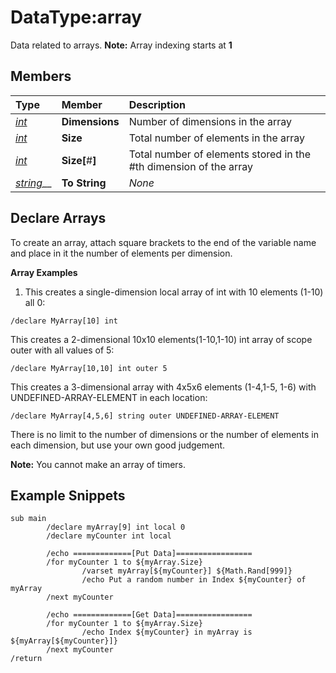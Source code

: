 # DataType:array

Data related to arrays. **Note:** Array indexing starts at **1**

## Members

| **Type** | **Member** | **Description** |
| :--- | :--- | :--- |
| [_int_](datatype-int.md) | **Dimensions** | Number of dimensions in the array |
| [_int_](datatype-int.md) | **Size** | Total number of elements in the array |
| [_int_](datatype-int.md) | **Size\[**\#**\]** | Total number of elements stored in the \#th dimension of the array |
| [_string_](datatype-string.md)\_\_ | **To String** | _None_ |

## Declare Arrays

To create an array, attach square brackets to the end of the variable name and place in it the number of elements per dimension.

**Array Examples**

1. This creates a single-dimension local array of int with 10 elements \(1-10\) all 0:

```text
/declare MyArray[10] int
```

This creates a 2-dimensional 10x10 elements\(1-10,1-10\) int array of scope outer with all values of 5:

```text
/declare MyArray[10,10] int outer 5
```

This creates a 3-dimensional array with 4x5x6 elements \(1-4,1-5, 1-6\) with UNDEFINED-ARRAY-ELEMENT in each location:

```text
/declare MyArray[4,5,6] string outer UNDEFINED-ARRAY-ELEMENT
```

There is no limit to the number of dimensions or the number of elements in each dimension, but use your own good judgement.

**Note:** You cannot make an array of timers.

## Example Snippets

```text
sub main
        /declare myArray[9] int local 0
        /declare myCounter int local

        /echo =============[Put Data]=================
        /for myCounter 1 to ${myArray.Size}
                /varset myArray[${myCounter}] ${Math.Rand[999]}
                /echo Put a random number in Index ${myCounter} of myArray
        /next myCounter

        /echo =============[Get Data]=================
        /for myCounter 1 to ${myArray.Size}
                /echo Index ${myCounter} in myArray is ${myArray[${myCounter}]}
        /next myCounter
/return
```

